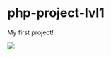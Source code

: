 # php-project-lvl1

<p>My first project!</p>

<a href="https://codeclimate.com/github/VitaMinKin/php-project-lvl1/maintainability">
  <img src="https://api.codeclimate.com/v1/badges/ed90828dec2c01738abf/maintainability" />
</a>
